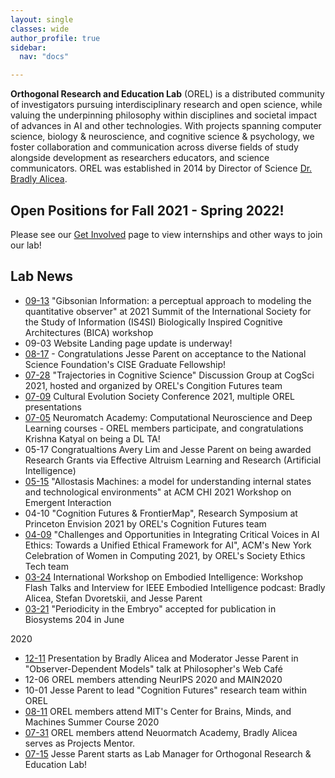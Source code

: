 ```yaml
---
layout: single
classes: wide
author_profile: true
sidebar:
  nav: "docs"

---  
```


**Orthogonal Research and Education Lab** (OREL) is a distributed community of investigators pursuing interdisciplinary research and open science, while valuing the underpinning philosophy within disciplines and societal impact of advances in AI and other technologies. With projects spanning computer science, biology & neuroscience, and cognitive science & psychology, we foster collaboration and communication across diverse fields of study alongside development as researchers educators, and science communicators. OREL was established in 2014 by Director of Science [Dr. Bradly Alicea](http://bradly-alicea.weebly.com/). 

## Open Positions for Fall 2021 - Spring 2022!
Please see our [Get Involved](https://orel-group.github.io/join/) page to view internships and other ways to join our lab! 

## Lab News 
- [09-13](https://summit-2021.is4si.org/schedule/apc-schedule) "Gibsonian Information: a perceptual approach to modeling the quantitative observer" at 2021 Summit of the International Society for the Study of Information (IS4SI) Biologically Inspired Cognitive Architectures (BICA) workshop
- 09-03 Website Landing page update is underway!
- [08-17](https://jesparent.github.io/nsf) - Congratulations Jesse Parent on acceptance to the National Science Foundation's CISE Graduate Fellowship!
- [07-28](https://cognitivesciencesociety.org/cogsci-affinity-discussion-groups/) "Trajectories in Cognitive Science" Discussion Group at CogSci 2021, hosted and organized by OREL's Congition Futures team
- [07-09](https://culturalevolutionsociety.org/) Cultural Evolution Society Conference 2021, multiple OREL presentations
- [07-05](https://academy.neuromatch.io/) Neuromatch Academy: Computational Neuroscience and Deep Learning courses - OREL members participate, and congratulations Krishna Katyal on being a DL TA!
 - 05-17 Congratualtions Avery Lim and Jesse Parent on being awarded Research Grants via Effective Altruism Learning and Research (Artificial Intelligence)
- [05-15](https://emergentinteraction.github.io/) "Allostasis Machines: a model for understanding internal states and technological environments" at ACM CHI 2021 Workshop on Emergent Interaction
- 04-10 "Cognition Futures & FrontierMap", Research Symposium at Princeton Envision 2021 by OREL's Cognition Futures team
- [04-09](https://twitter.com/JesParent/status/1379489919228379136) "Challenges and Opportunities in Integrating Critical Voices in AI Ethics: Towards a Unified Ethical Framework for AI", ACM's New York Celebration of Women in Computing 2021, by OREL's Society Ethics Tech team
- [03-24](https://www.researchgate.net/publication/350357270_Frontier_Map_and_Cognition_Futures_Embodied_Intelligence_A_Survey_of_Computational_Models_of_Cognition) International Workshop on Embodied Intelligence: Workshop Flash Talks and Interview for IEEE Embodied Intelligence podcast: Bradly Alicea, Stefan Dvoretskii, and Jesse Parent
- [03-21](https://www.sciencedirect.com/science/article/abs/pii/S0303264721000629) "Periodicity in the Embryo" accepted for publication in Biosystems 204 in June

2020
- [12-11](https://medium.com/orel-group/observer-dependent-models-a-talk-at-the-philosophers-web-cafe-4c503cd47778) Presentation by Bradly Alicea and Moderator Jesse Parent in "Observer-Dependent Models" talk at Philosopher's Web Café
- 12-06 OREL members attending NeurIPS 2020 and MAIN2020
- 10-01 Jesse Parent to lead "Cognition Futures" research team within OREL
- [08-11](https://cbmm.mit.edu/summer-school/2020/attendees) OREL members attend MIT's Center for Brains, Minds, and Machines Summer Course 2020
- [07-31](https://github.com/jesparent/Proposal-Materials/tree/master/Neuromatch) OREL members attend Neuormatch Academy, Bradly Alicea serves as Projects Mentor.
- [07-15](https://orthogonal-research.weebly.com/) Jesse Parent starts as Lab Manager for Orthogonal Research & Education Lab!

